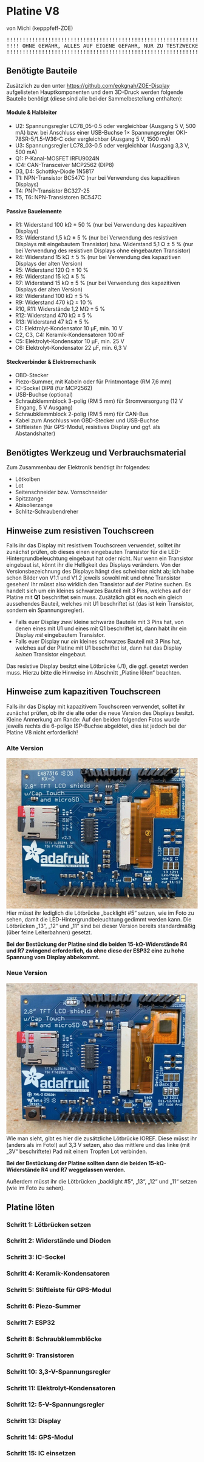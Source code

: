 # Platine V8

von Michi (kepppfeff-ZOE)

<pre>
!!!!!!!!!!!!!!!!!!!!!!!!!!!!!!!!!!!!!!!!!!!!!!!!!!!!!!!!!!!!!!!!!!
!!!! OHNE GEWÄHR, ALLES AUF EIGENE GEFAHR, NUR ZU TESTZWECKEN !!!!
!!!!!!!!!!!!!!!!!!!!!!!!!!!!!!!!!!!!!!!!!!!!!!!!!!!!!!!!!!!!!!!!!!
</pre>

## Benötigte Bauteile

Zusätzlich zu den unter https://github.com/eokgnah/ZOE-Display aufgelisteten Hauptkomponenten und dem 3D-Druck werden folgende Bauteile benötigt (diese sind alle bei der Sammelbestellung enthalten):

#### Module & Halbleiter
- U2: Spannungsregler LC78_05-0.5 oder vergleichbar (Ausgang 5 V, 500 mA) bzw. bei Anschluss einer USB-Buchse 1× Spannungsregler OKI-78SR-5/1.5-W36-C oder vergleichbar (Ausgang 5 V, 1500 mA)
- U3: Spannungsregler LC78_03-0.5 oder vergleichbar (Ausgang 3,3 V, 500 mA)
- Q1: P-Kanal-MOSFET IRFU9024N
- IC4: CAN-Transceiver MCP2562 (DIP8)
- D3, D4: Schottky-Diode 1N5817
- T1: NPN-Transistor BC547C (nur bei Verwendung des kapazitiven Displays)
- T4: PNP-Transistor BC327-25
- T5, T6: NPN-Transistoren BC547C

#### Passive Bauelemente
- R1: Widerstand 100 kΩ ± 50 % (nur bei Verwendung des kapazitiven Displays)
- R3: Widerstand 1,5 kΩ ± 5 % (nur bei Verwendung des resistiven Displays mit eingebautem Transistor) bzw. Widerstand 5,1 Ω ± 5 % (nur bei Verwendung des resistiven Displays ohne eingebauten Transistor)
- R4: Widerstand 15 kΩ ± 5 % (nur bei Verwendung des kapazitiven Displays der alten Version)
- R5: Widerstand 120 Ω ± 10 %
- R6: Widerstand 15 kΩ ± 5 %
- R7: Widerstand 15 kΩ ± 5 % (nur bei Verwendung des kapazitiven Displays der alten Version)
- R8: Widerstand 100 kΩ ± 5 %
- R9: Widerstand 470 kΩ ± 10 %
- R10, R11: Widerstände 1,2 MΩ ± 5 %
- R12: Widerstand 470 kΩ ± 5 %
- R13: Widerstand 47 kΩ ± 5 %
- C1: Elektrolyt-Kondensator 10 μF, min. 10 V
- C2, C3, C4: Keramik-Kondensatoren 100 nF
- C5: Elektrolyt-Kondensator 10 μF, min. 25 V
- C6: Elektrolyt-Kondensator 22 μF, min. 6,3 V

#### Steckverbinder & Elektromechanik
- OBD-Stecker
- Piezo-Summer, mit Kabeln oder für Printmontage (RM 7,6 mm)
- IC-Sockel DIP8 (für MCP2562)
- USB-Buchse (optional)
- Schraubklemmblock 3-polig (RM 5 mm) für Stromversorgung (12 V Eingang, 5 V Ausgang)
- Schraubklemmblock 2-polig (RM 5 mm) für CAN-Bus
- Kabel zum Anschluss von OBD-Stecker und USB-Buchse
- Stiftleisten (für GPS-Modul, resistives Display und ggf. als Abstandshalter)

## Benötigtes Werkzeug und Verbrauchsmaterial
Zum Zusammenbau der Elektronik benötigt ihr folgendes:
- Lötkolben
- Lot
- Seitenschneider bzw. Vornschneider
- Spitzzange
- Abisolierzange
- Schlitz-Schraubendreher

## Hinweise zum resistiven Touchscreen

Falls ihr das Display mit resistivem Touchscreen verwendet, solltet ihr zunächst prüfen, ob dieses einen eingebauten Transistor für die LED-Hintergrundbeleuchtung eingebaut hat oder nicht. Nur wenn ein Transistor eingebaut ist, könnt ihr die Helligkeit des Displays verändern.
Von der Versionsbezeichnung des Displays hängt dies scheinbar nicht ab; ich habe schon Bilder von V1.1 und V1.2 jeweils sowohl mit und ohne Transistor gesehen! Ihr müsst also wirklich den Transistor auf der Platine suchen. Es handelt sich um ein kleines schwarzes Bauteil mit 3 Pins, welches auf der Platine mit **Q1** beschriftet sein muss. Zusätzlich gibt es noch ein gleich aussehendes Bauteil, welches mit U1 beschriftet ist (das ist kein Transistor, sondern ein Spannungsregler). 
- Falls euer Display *zwei* kleine schwarze Bauteile mit 3 Pins hat, von denen eines mit U1 und eines mit Q1 beschriftet ist, dann habt ihr ein Display *mit* eingebautem Transistor.
- Falls euer Display nur *ein* kleines schwarzes Bauteil mit 3 Pins hat, welches auf der Platine mit U1 beschriftet ist, dann hat das Display *keinen* Transistor eingebaut. 

Das resistive Display besitzt eine Lötbrücke (J1), die ggf. gesetzt werden muss. Hierzu bitte die Hinweise im Abschnitt „Platine löten“ beachten.

## Hinweise zum kapazitiven Touchscreen

Falls ihr das Display mit kapazitivem Touchscreen verwendet, solltet ihr zunächst prüfen, ob ihr die alte oder die neue Version des Displays besitzt. Kleine Anmerkung am Rande: Auf den beiden folgenden Fotos wurde jeweils rechts die 6-polige ISP-Buchse abgelötet, dies ist jedoch bei der Platine V8 nicht erforderlich!

### Alte Version
![Alte Version](/Platine%20V8/Bilder/Kapazitiv-alt.jpg)
Hier müsst ihr lediglich die Lötbrücke „backlight #5“ setzen, wie im Foto zu sehen, damit die LED-Hintergrundbeleuchtung gedimmt werden kann. Die Lötbrücken „13“, „12“ und „11“ sind bei dieser Version bereits standardmäßig (über feine Leiterbahnen) gesetzt.

**Bei der Bestückung der Platine sind die beiden 15-kΩ-Widerstände R4 und R7 zwingend erforderlich, da ohne diese der ESP32 eine zu hohe Spannung vom Display abbekommt.**

### Neue Version
![Neue Version](/Platine%20V8/Bilder/Kapazitiv-neu.jpg)
Wie man sieht, gibt es hier die zusätzliche Lötbrücke IOREF. Diese müsst ihr (anders als im Foto!) auf 3,3 V setzen, also das mittlere und das linke (mit „3V“ beschriftete) Pad mit einem Tropfen Lot verbinden. 

**Bei der Bestückung der Platine sollten dann die beiden 15-kΩ-Widerstände R4 und R7 weggelassen werden.**

Außerdem müsst ihr die Lötbrücken „backlight #5“, „13“, „12“ und „11“ setzen (wie im Foto zu sehen).

## Platine löten
### Schritt 1: Lötbrücken setzen

### Schritt 2: Widerstände und Dioden

### Schritt 3: IC-Sockel

### Schritt 4: Keramik-Kondensatoren

### Schritt 5: Stiftleiste für GPS-Modul

### Schritt 6: Piezo-Summer

### Schritt 7: ESP32

### Schritt 8: Schraubklemmblöcke

### Schritt 9: Transistoren

### Schritt 10: 3,3-V-Spannungsregler

### Schritt 11: Elektrolyt-Kondensatoren

### Schritt 12: 5-V-Spannungsregler

### Schritt 13: Display

### Schritt 14: GPS-Modul

### Schritt 15: IC einsetzen

